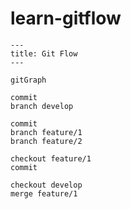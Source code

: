 # learn-gitflow

```mermaid
---
title: Git Flow
---

gitGraph

commit
branch develop

commit
branch feature/1
branch feature/2

checkout feature/1
commit

checkout develop
merge feature/1
```
